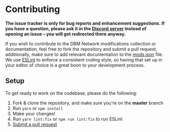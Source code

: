 # Contributing

**The issue tracker is only for bug reports and enhancement suggestions. If you have a question, please ask it in the [Discord server](https://discord.gg/3QxkZPK) instead of opening an issue – you will get redirected there anyway.**

If you wish to contribute to the DBM Network modifications collection or documentation, feel free to fork the repository and submit a pull request, additionally, make sure to add relevant documentation to the [mods.json](https://github.com/dbm-network/mods/blob/master/docs/mods.json) file. 
We use [ESLint](https://github.com/dbm-network/mods/blob/master/.eslintrc.yml, 'Config') to enforce a consistent coding style, so having that set up in your editor of choice is a great boon to your development process.

## Setup

To get ready to work on the codebase, please do the following:

1. Fork & clone the repository, and make sure you're on the **master** branch
1. Run `yarn` or `npm install`
1. Make your changes!
1. Run `yarn lint:fix` or `npm run lint:fix` to run ESLint
1. [Submit a pull request](https://github.com/dbm-network/mods/compare)
